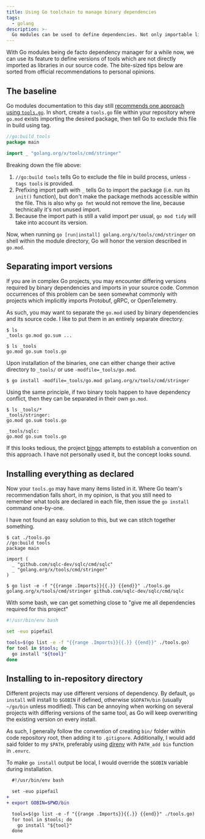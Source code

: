 ```yaml
---
title: Using Go toolchain to manage binary dependencies
tags:
  - golang
description: >-
  Go modules can be used to define dependencies. Not only importable libraries, but also executables for development workflows.
---
```


With Go modules being de facto dependency manager for a while now, we can use its feature to define versions of tools which are not directly imported as libraries in our source code. The bite-sized tips below are sorted from official recommendations to personal opinions.

## The baseline

Go modules documentation to this day still [recommends one approach using `tools.go`](https://go.dev/wiki/Modules#how-can-i-track-tool-dependencies-for-a-module). In short, create a `tools.go` file within your repository where `go.mod` exists importing the desired package, then tell Go to exclude this file in build using tag.

```go
//go:build tools
package main

import _ "golang.org/x/tools/cmd/stringer"
```

Breaking down the file above:

1. `//go:build tools` tells Go to exclude the file in build process, unless `-tags tools` is provided.
1. Prefixing import path with `_` tells Go to import the package (i.e. run its `init()` function), but don't make the package methods accessible within the file. This is also why `go fmt` would not remove the line, because technically it's not unused import.
1. Because the import path is still a valid import per usual, `go mod tidy` will take into account its version.

Now, when running `go [run|install] golang.org/x/tools/cmd/stringer` on shell within the module directory, Go will honor the version described in `go.mod`.

## Separating import versions

If you are in complex Go projects, you may encounter differing versions required by binary dependencies and imports in your source code. Common occurrences of this problem can be seen somewhat commonly with projects which implicitly imports Protobuf, gRPC, or OpenTelemetry.

As such, you may want to separate the `go.mod` used by binary dependencies and its source code. I like to put them in an entirely separate directory.

```shell-session
$ ls
_tools go.mod go.sum ...

$ ls _tools
go.mod go.sum tools.go
```

Upon installation of the binaries, one can either change their active directory to `_tools/` or use `-modfile=_tools/go.mod`.

```shell-session
$ go install -modfile=_tools/go.mod golang.org/x/tools/cmd/stringer
```

Using the same principle, if two binary tools happen to have dependency conflict, then they can be separated in their own `go.mod`.

```shell-session
$ ls _tools/*
_tools/stringer:
go.mod go.sum tools.go

_tools/sqlc:
go.mod go.sum tools.go
```

If this looks tedious, the project [bingo](https://github.com/bwplotka/bingo) attempts to establish a convention on this approach. I have not personally used it, but the concept looks sound.

## Installing everything as declared

Now your `tools.go` may have many items listed in it. Where Go team's recommendation falls short, in my opinion, is that you still need to remember what tools are declared in each file, then issue the `go install` command one-by-one.

I have not found an easy solution to this, but we can stitch together something.

```shell-session
$ cat ./tools.go
//go:build tools
package main

import (
  _ "github.com/sqlc-dev/sqlc/cmd/sqlc"
  _ "golang.org/x/tools/cmd/stringer"
)

$ go list -e -f "{{range .Imports}}{{.}} {{end}}" ./tools.go
golang.org/x/tools/cmd/stringer github.com/sqlc-dev/sqlc/cmd/sqlc
```

With some bash, we can get something close to "give me all dependencies required for this project"

```bash
#!/usr/bin/env bash

set -euo pipefail

tools=$(go list -e -f "{{range .Imports}}{{.}} {{end}}" ./tools.go)
for tool in $tools; do
  go install "${tool}"
done
```

## Installing to in-repository directory

Different projects may use different versions of dependency. By default, `go install` will install to `$GOBIN` if defined, otherwise `$GOPATH/bin` (usually `~/go/bin` unless modified). This can be annoying when working on several projects with differing versions of the same tool, as Go will keep overwriting the existing version on every install.

As such, I generally follow the convention of creating `bin/` folder within code repository root, then adding it to `.gitignore`. Additionally, I would add said folder to my `$PATH`, preferably using [direnv](https://direnv.net) with `PATH_add bin` function in `.envrc`.

To make `go install` output be local, I would override the `$GOBIN` variable during installation.

```diff
  #!/usr/bin/env bash

  set -euo pipefail
+
+ export GOBIN=$PWD/bin

  tools=$(go list -e -f "{{range .Imports}}{{.}} {{end}}" ./tools.go)
  for tool in $tools; do
    go install "${tool}"
  done
```
